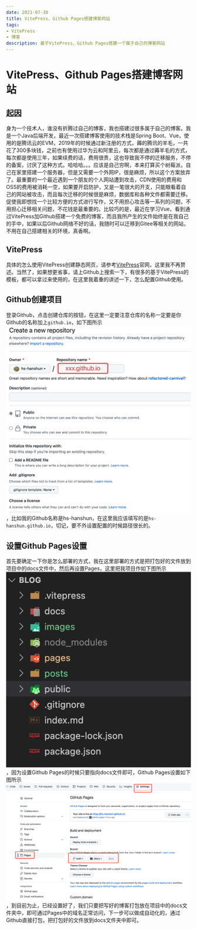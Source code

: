 ```yaml
---
date: 2021-07-30
title: VitePress、Github Pages搭建博客网站
tags:
- VitePress
- 博客
description: 基于VitePress、Github Pages搭建一个属于自己的博客网站
---
```

# VitePress、Github Pages搭建博客网站
## 起因
身为一个技术人，谁没有折腾过自己的博客，我也搭建过很多属于自己的博客。我是一个Java后端开发，最近一次搭建博客使用的技术栈是Spring Boot、Vue，使用的是腾讯云的EVM，2019年的时候通过新注册的方式，薅的腾讯的羊毛，一共花了300多块钱，之前也有使用过华为云和阿里云，每次都是通过薅羊毛的方式，每次都是使用三年，如果续费的话，费用很贵，这也导致我不停的迁移服务，不停的备案，讨厌了这种方式。哈哈哈。。。应该是自己穷啊，本来打算买个树莓派，自己在家里搭建一个服务器，但是又需要一个外网IP，很是麻烦，所以这个方案放弃了。最重要的一个最近遇到一个朋友的个人网站遭到攻击，CDN使用的费用和OSS的费用被消耗一空，如果要开启防护，又是一笔很大的开支，只能眼看着自己的网站被攻击，而且每次迁移的时候很是麻烦，数据库和各种文件都需要迁移。促使我即想找一个比较方便的方式进行写作，又不用担心攻击等一系列的问题，不用担心迁移相关问题，不花钱是最重要的。比较巧的是，最近在学习Vue，看到通过VitePress加Github搭建一个免费的博客，而且我所产生的文件始终是在我自己的手中，如果以后Github网络不好的话，我随时可以迁移到Gitee等相关的网站，不用在自己搭建相关的环境，真香啊。

## VitePress
具体的怎么使用VitePress创建静态网页，请参考[VitePress](https://vitepress.vuejs.org/)官网，这里我不再赘述。当然了，如果想更省事，请上Github上搜索一下，有很多的基于VitePress的模板，都可以拿过来使用的，在这里我着重的讲述一下，怎么配置Github使用。

## Github创建项目
登录Github，点击创建仓库的按钮，在这里一定要注意仓库的名称一定要是你Github的名称加上`github.io`，如下图所示
![alt](/images/blog/create_repo.png)，比如我的Github名称是hs-hanshun，在这里我应该填写的是`hs-hanshun.github.io`，切记，要不外设置配置的时候路径很长的。

## 设置Github Pages设置
首先要确定一下你是怎么部署的方式，我在这里部署的方式是把打包好的文件放到项目中的docs文件中，然后再设置Pages，这里把我项目作如下图所示 ![alt](/images/blog/project_arch.png)，因为设置Github Pages的时候只要指向docs文件即可，Github Pages设置如下图所示 ![alt](/images/blog/github_pages.png)，到目前为止，已经设置好了，我们只要把写好的博客打包放在项目中的docs文件夹中，即可通过Pages中的域名正常访问，下一步可以做成自动化的，通过Github直接打包，把打包好的文件放到docs文件夹中即可。
